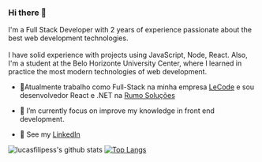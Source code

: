 ### Hi there 👋

I'm a Full Stack Developer with 2 years of experience passionate about the best web development technologies.<br><br>
I have solid experience with projects using JavaScript, Node, React. Also, I'm a student at the Belo Horizonte University Center, where I learned in practice the most modern technologies of web development.<br>

- :telescope:Atualmente trabalho como Full-Stack na minha empresa [LeCode](https://lecode.dev/) e sou desenvolvedor React e .NET na [Rumo Soluções](https://rumosolucoes.com/) <br>
- :seedling: I’m currently focus on improve my knowledge in front end development.<br>

- :busts_in_silhouette: See my [LinkedIn](https://www.linkedin.com/in/lucas-souza-95b867174/)<br>

![lucasfilipess's github stats](https://github-readme-stats.vercel.app/api?username=lucasfilipess&show_icons=true&theme=dark&count_private=true) [![Top Langs](https://github-readme-stats.vercel.app/api/top-langs/?username=lucasfilipess&layout=compact&theme=dark)](https://github.com/lucasfilipess/github-readme-stats)

